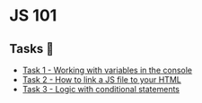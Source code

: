 # JS 101

## Tasks 📝

- [Task 1 - Working with variables in the console](./js-101-console.md)
- [Task 2 - How to link a JS file to your HTML](./js-101-js-file.md)
- [Task 3 - Logic with conditional statements](./js-101-logic.md)

